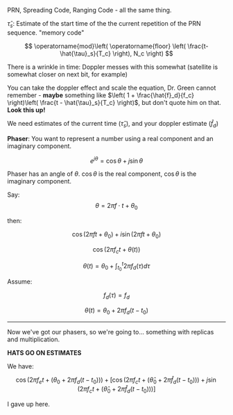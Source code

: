 PRN, Spreading Code, Ranging Code - all the same thing.

$\hat{\tau}_s$: Estimate of the start time of the the current repetition of the PRN sequence.
"memory code"

$$
\operatorname{mod}\left( \operatorname{floor} \left( \frac{t-\hat{\tau}_s}{T_c} \right), N_c \right)
$$

There is a wrinkle in time: Doppler messes with this somewhat (satellite is somewhat closer on next bit, for example)

You can take the doppler effect and scale the equation, Dr. Green cannot remember - **maybe** something like $\left( 1 + \frac{\hat{f}_d}{f_c} \right)\left( \frac{t - \hat{\tau}_s}{T_c} \right)$, but don't quote him on that. **Look this up!**

We need estimates of the current time ($\hat{\tau}_s$), and your doppler estimate ($\hat{f}_d$)

**Phaser**: You want to represent a number using a real component and an imaginary component.

$$
e^{j\theta} = \cos{\theta} + j \sin{\theta}
$$

Phaser has an angle of $\theta$. $\cos{\theta}$ is the real component, $\cos{\theta}$ is the imaginary component.

Say:
$$
\theta = 2\pi f \cdot t + \theta_0
$$

then:

$$
\cos{\left( 2\pi f t + \theta_0 \right)} + i \sin{\left( 2 \pi f t + \theta_0 \right)}
$$

$$
\cos{\left(2\pi f_c t + \theta(t) \right)}
$$

$$
\theta(t) = \theta_0 + \int_{t_0}^t{2\pi f_d(\tau) d\tau}
$$

Assume:

$$
f_d(\tau) = f_d
$$

$$
\theta(t) = \theta_0 + 2\pi f_d (t-t_0)
$$

***

Now we've got our phasers, so we're going to... something with replicas and multiplication.

**HATS GO ON ESTIMATES**

We have:

$$
\cos{\left( 2\pi f_e t + \left( \theta_0 + 2\pi f_d (t-t_0) \right) \right) } + \left[ \cos{\left( 2\pi f_c t + \left( \hat{\theta}_0 + 2 \pi \hat{f}_d (t-t_0) \right) \right)} + j \sin{\left( 2 \pi f_c t + \left(\hat{\theta}_0 +2\pi \hat{f}_d(t-t_0)\right) \right)}\right]
$$

I gave up here.
